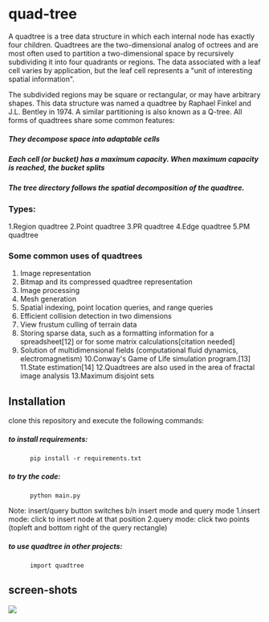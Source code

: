 # quad-tree
A quadtree is a tree data structure in which each internal node has exactly four children. Quadtrees are the two-dimensional analog of octrees and are most often used to partition a two-dimensional space by recursively subdividing it into four quadrants or regions. The data associated with a leaf cell varies by application, but the leaf cell represents a "unit of interesting spatial information".

The subdivided regions may be square or rectangular, or may have arbitrary shapes. This data structure was named a quadtree by Raphael Finkel and J.L. Bentley in 1974. A similar partitioning is also known as a Q-tree. All forms of quadtrees share some common features:

##### They decompose space into adaptable cells
##### Each cell (or bucket) has a maximum capacity. When maximum capacity is reached, the bucket splits
##### The tree directory follows the spatial decomposition of the quadtree.

### Types:
1.Region quadtree
2.Point quadtree
3.PR quadtree
4.Edge quadtree
5.PM quadtree

### Some common uses of quadtrees
1. Image representation
2. Bitmap and its compressed quadtree representation
3. Image processing
4. Mesh generation
5. Spatial indexing, point location queries, and range queries
6. Efficient collision detection in two dimensions
7. View frustum culling of terrain data
8. Storing sparse data, such as a formatting information for a spreadsheet[12] or for some matrix calculations[citation needed]
9. Solution of multidimensional fields (computational fluid dynamics, electromagnetism)
10.Conway's Game of Life simulation program.[13]
11.State estimation[14]
12.Quadtrees are also used in the area of fractal image analysis
13.Maximum disjoint sets

## Installation
clone this repository and execute the following commands:
   ##### to install requirements:
          pip install -r requirements.txt 
   ##### to try the code:
          python main.py
   Note:
   insert/query button switches b/n insert mode and query mode
   1.insert mode:
     click to insert node at that position
   2.query mode:
     click two points (topleft and bottom right of the query rectangle)
     
   ##### to use quadtree in other projects:
          import quadtree
          
## screen-shots
<img src="./outputs/bt.png">
